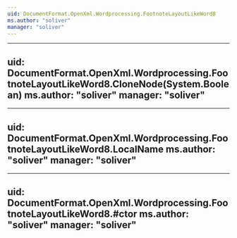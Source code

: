 ```yaml
---
uid: DocumentFormat.OpenXml.Wordprocessing.FootnoteLayoutLikeWord8
ms.author: "soliver"
manager: "soliver"
---
```


---
uid: DocumentFormat.OpenXml.Wordprocessing.FootnoteLayoutLikeWord8.CloneNode(System.Boolean)
ms.author: "soliver"
manager: "soliver"
---

---
uid: DocumentFormat.OpenXml.Wordprocessing.FootnoteLayoutLikeWord8.LocalName
ms.author: "soliver"
manager: "soliver"
---

---
uid: DocumentFormat.OpenXml.Wordprocessing.FootnoteLayoutLikeWord8.#ctor
ms.author: "soliver"
manager: "soliver"
---
